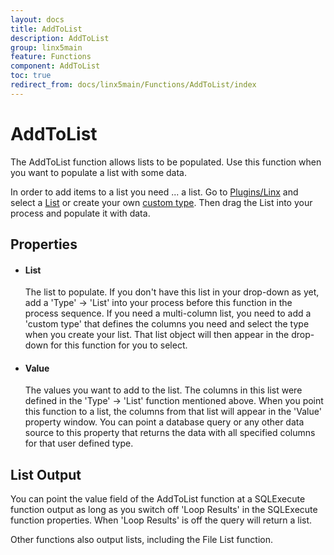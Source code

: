 ```yaml
---
layout: docs
title: AddToList
description: AddToList
group: linx5main
feature: Functions
component: AddToList
toc: true
redirect_from: docs/linx5main/Functions/AddToList/index
---
```


AddToList
=========

The AddToList function allows lists to be populated. Use this function
when you want to populate a list with some data.

In order to add items to a list you need ... a list. Go to
[Plugins/Linx](https://linx.software/plugins/BuiltIn/) and select a [List](https://linx.software/plugins/BuiltIn/Types/List/) or create your own
[custom type](https://linx.software/plugins/BuiltIn/Types/CustomType/). Then drag the List into your process
and populate it with data.

Properties
----------

-  #### List

    The list to populate. If you don't have this list in your drop-down
    as yet, add a 'Type' -\> 'List' into your process before this
    function in the process sequence. If you need a multi-column list,
    you need to add a 'custom type' that defines the columns you need
    and select the type when you create your list. That list object will
    then appear in the drop-down for this function for you to select.

-  #### Value

    The values you want to add to the list. The columns in this list
    were defined in the 'Type' -\> 'List' function mentioned above. When
    you point this function to a list, the columns from that list will
    appear in the 'Value' property window. You can point a database
    query or any other data source to this property that returns the
    data with all specified columns for that user defined type.

List Output
-----------

You can point the value field of the AddToList function at a SQLExecute
function output as long as you switch off 'Loop Results' in the
SQLExecute function properties. When 'Loop Results' is off the query
will return a list.

Other functions also output lists, including the File List function.

